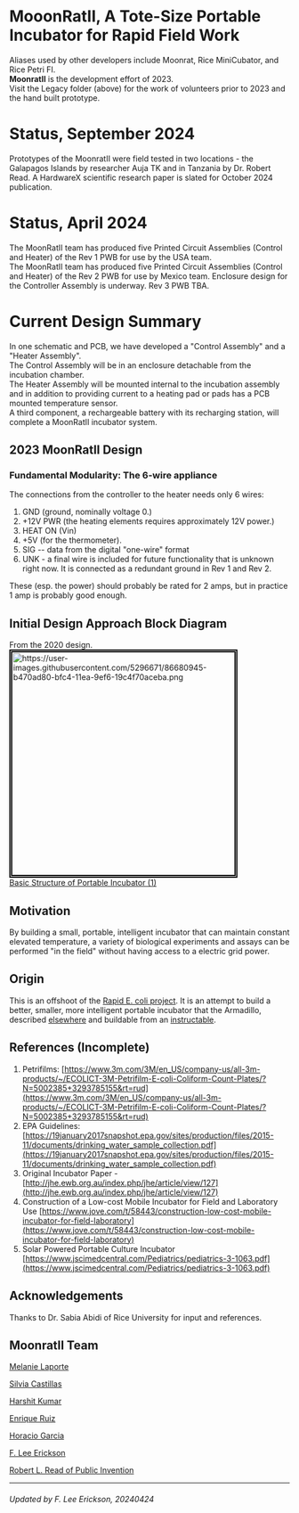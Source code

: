 # MooonRatII, A Tote-Size Portable Incubator for Rapid Field Work

Aliases used by other developers include Moonrat, Rice MiniCubator, and Rice Petri FI.  
**MoonratII** is the development effort of 2023.  
Visit the Legacy folder (above) for the work of volunteers prior to 2023 and the hand built prototype.  

# Status, September 2024  
Prototypes of the MoonratII were field tested in two locations - the Galapagos Islands by researcher Auja TK and in Tanzania by Dr. Robert Read. 
A HardwareX scientific research paper is slated for October 2024 publication.

# Status, April 2024  
The MoonRatII team has produced five Printed Circuit Assemblies (Control and Heater) of the Rev 1 PWB for use by the USA team.  
The MoonRatII team has produced five Printed Circuit Assemblies (Control and Heater) of the Rev 2 PWB for use by  Mexico team. 
Enclosure design for the Controller Assembly is underway. 
Rev 3 PWB TBA. 

# Current Design Summary
In one schematic and PCB, we have developed a "Control Assembly" and a "Heater Assembly".  
The Control Assembly will be in an enclosure detachable from the incubation chamber.  
The Heater Assembly will be mounted internal to the incubation assembly and in addition to providing current to a heating pad or pads has a PCB mounted temperature sensor.  
A third component, a rechargeable battery with its recharging station, will complete a MoonRatII incubator system.

## 2023 MoonRatII Design
### Fundamental Modularity: The 6-wire appliance 
The connections from the controller to the heater needs only 6 wires:
1. GND (ground, nominally voltage 0.)
2. +12V PWR (the heating elements requires approximately 12V power.)
3. HEAT ON (Vin)
4. +5V (for the thermometer).
5. SIG -- data from the digital "one-wire" format
6. UNK - a final wire is included for future functionality that is unknown right now.  It is connected as a redundant ground in Rev 1 and Rev 2.

These (esp. the power) should probably be rated for 2 amps, but in practice 1 amp is probably good enough.

## Initial Design Approach Block Diagram
From the 2020 design.  
<a
href="https://user-images.githubusercontent.com/5296671/86680945-b470ad80-bfc4-11ea-9ef6-19c4f70aceba.png"><img style="border:5px double black"
src="https://user-images.githubusercontent.com/5296671/86680945-b470ad80-bfc4-11ea-9ef6-19c4f70aceba.png"
alt="https://user-images.githubusercontent.com/5296671/86680945-b470ad80-bfc4-11ea-9ef6-19c4f70aceba.png"
width="400">  
Basic Structure of Portable Incubator (1)
</a> 

## Motivation
By building a small, portable, intelligent incubator that can maintain constant elevated temperature, a variety of biological experiments and assays can be
performed "in the field" without having access to a electric grid power.

## Origin

This is an offshoot of the [Rapid E. coli project](https://github.com/PubInv/rapid-e-coli). It is an attempt to build a better, smaller, more intelligent
portable incubator that the Armadillo, described [elsewhere](http://jhe.ewb.org.au/index.php/jhe/article/view/127) and buildable from an [instructable](https://www.instructables.com/id/Portable-Petrifilm-Incubator-for-Inexpensive-In-Fi/).

## References (Incomplete)

1. Petrifilms: [https://www.3m.com/3M/en_US/company-us/all-3m-products/~/ECOLICT-3M-Petrifilm-E-coli-Coliform-Count-Plates/?N=5002385+3293785155&rt=rud](https://www.3m.com/3M/en_US/company-us/all-3m-products/~/ECOLICT-3M-Petrifilm-E-coli-Coliform-Count-Plates/?N=5002385+3293785155&rt=rud)
1. EPA Guidelines: [https://19january2017snapshot.epa.gov/sites/production/files/2015-11/documents/drinking_water_sample_collection.pdf](https://19january2017snapshot.epa.gov/sites/production/files/2015-11/documents/drinking_water_sample_collection.pdf)
1. Original Incubator Paper - [http://jhe.ewb.org.au/index.php/jhe/article/view/127](http://jhe.ewb.org.au/index.php/jhe/article/view/127)
1. Construction of a Low-cost Mobile Incubator for Field and Laboratory Use [https://www.jove.com/t/58443/construction-low-cost-mobile-incubator-for-field-laboratory](https://www.jove.com/t/58443/construction-low-cost-mobile-incubator-for-field-laboratory)
1. Solar Powered Portable Culture
Incubator [https://www.jscimedcentral.com/Pediatrics/pediatrics-3-1063.pdf](https://www.jscimedcentral.com/Pediatrics/pediatrics-3-1063.pdf)


## Acknowledgements
Thanks to Dr. Sabia Abidi of Rice University for input and references.

## MoonratII Team
[Melanie Laporte](https://github.com/MelanieLaporte)  

[Silvia Castillas](https://github.com/SilviaKarbid)  

[Harshit Kumar](https://github.com/harshit9602)

[Enrique Ruiz](https://github.com/kurama79) 

[Horacio Garcia](https://github.com/HJGV05) 

[F. Lee Erickson](https://github.com/ForrestErickson)  

[Robert L. Read of Public Invention](https://github.com/PubInv/) 

<hr>
<h6><i> Updated by F. Lee Erickson, 20240424</i></h6>

